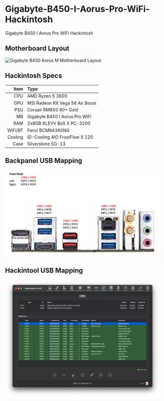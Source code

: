 # Gigabyte-B450-I-Aorus-Pro-WiFi-Hackintosh
Gigabyte B450 I Aorus Pro WiFi Hackintosh

## Motherboard Layout
![Gigabyte B450 Aorus M Motherboard Layout](https://static.gigabyte.com/StaticFile/Image/Global/3786e5245403cf83d55ef3c89eaf3bec/Product/20035/webp/1000)

## Hackintosh Specs
| Item    | Type                            |
| ---:    |                            :--- |
| CPU     | AMD Ryzen 5 3600                |
| GPU     | MSI Radeon RX Vega 56 Air Boost |
| PSU     | Corsair RM850 80+ Gold          |
| MB      | Gigabyte B450 I Aorus Pro WiFi  |
| RAM     | 2x8GB KLEVV Bolt X PC-3200      |
| WiFi/BT | Fenvi BCM94360NG                |
| Cooling | ID-Cooling AIO FrostFlow X 120  |
| Case    | Silverstone SG-13               |

## Backpanel USB Mapping
![Backpanel USB Mapping](https://github.com/ZenX4005/Gigabyte-B450-I-Aorus-Pro-WiFi-Hackintosh/blob/main/USB-Map%20(Aorus).jpg)

## Hackintool USB Mapping
![Hackintool USB Mapping](https://github.com/ZenX4005/Gigabyte-B450-I-Aorus-Pro-WiFi-Hackintosh/blob/main/USB-Map%20(Aorus).png)
